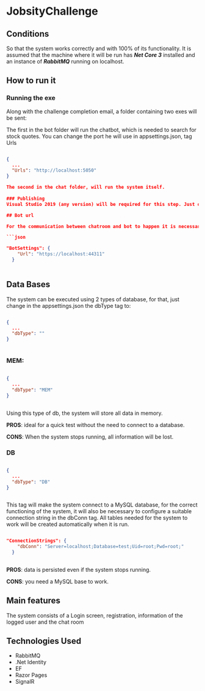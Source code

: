 # JobsityChallenge

## Conditions
So that the system works correctly and with 100% of its functionality. It is assumed that the machine where it will be run has ***Net Core 3*** installed and an instance of ***RabbitMQ*** running on localhost.

## How to run it

### Running the exe
Along with the challenge completion email, a folder containing two exes will be sent:

The first in the bot folder will run the chatbot, which is needed to search for stock quotes. You can change the port he will use in appsettings.json, tag Urls
```json

{
  ...
  "Urls": "http://localhost:5050"
}

The second in the chat folder, will run the system itself.
    
### Publishing
Visual Studio 2019 (any version) will be required for this step. Just open the project and publish according to preference (folder, IIS, remote server)

## Bot url

For the communication between chatroom and bot to happen it is necessary to configure the bot's url in the chat, changing the Url tag in appsettings.

```json

"BotSettings": {
    "Url": "https://localhost:44311"
  }
  
``` 

## Data Bases
The system can be executed using 2 types of database, for that, just change in the appsettings.json the dbType tag to:

```json

{
  ...
  "dbType": ""
}
    
```
### MEM:

```json

{
  ...
  "dbType": "MEM"
}
    
```

Using this type of db, the system will store all data in memory.

**PROS**: ideal for a quick test without the need to connect to a database.

**CONS**: When the system stops running, all information will be lost.

### DB

```json

{
  ...
  "dbType": "DB"
}
    
```
This tag will make the system connect to a MySQL database, for the correct functioning of the system, it will also be necessary to configure a suitable connection string in the dbConn tag. All tables needed for the system to work will be created automatically when it is run.

```json

"ConnectionStrings": {
    "dbConn": "Server=localhost;Database=test;Uid=root;Pwd=root;"
  }
    
```

**PROS**: data is persisted even if the system stops running.

**CONS**: you need a MySQL base to work.

## Main features
The system consists of a Login screen, registration, information of the logged user and the chat room

## Technologies Used
* RabbitMQ
* .Net Identity
* EF
* Razor Pages
* SignalR
